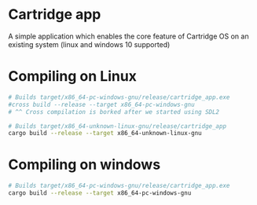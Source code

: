 
# Cartridge app

A simple application which enables the core feature of Cartridge OS
on an existing system (linux and windows 10 supported)

# Compiling on Linux

```bash
# Builds target/x86_64-pc-windows-gnu/release/cartridge_app.exe
#cross build --release --target x86_64-pc-windows-gnu
# ^^ Cross compilation is borked after we started using SDL2

# Builds target/x86_64-unknown-linux-gnu/release/cartridge_app
cargo build --release --target x86_64-unknown-linux-gnu
```

# Compiling on windows


```bash
# Builds target/x86_64-pc-windows-gnu/release/cartridge_app.exe
cargo build --release --target x86_64-pc-windows-gnu

```


